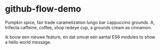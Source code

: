 # github-flow-demo

Pumpkin spice, fair trade caramelization lungo bar  cappuccino grounds. A, trifecta caffeine, coffee, shop redeye cup, a grounds cream as cinnamon.

ik bouw een nieuwe feature, en dat omvat een aantal ES6 modules to show a hello world message. 